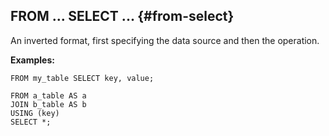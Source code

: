 ## FROM ... SELECT ... {#from-select}

An inverted format, first specifying the data source and then the operation.

**Examples:**

```yql
FROM my_table SELECT key, value;
```

```yql
FROM a_table AS a
JOIN b_table AS b
USING (key)
SELECT *;
```